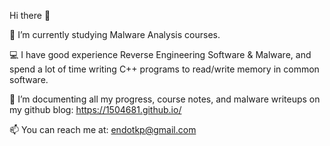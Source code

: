 Hi there 👋

🔭 I’m currently studying Malware Analysis courses.

💻 I have good experience Reverse Engineering Software & Malware, and spend a lot of time writing C++ programs to read/write memory in common software.

🌱 I’m documenting all my progress, course notes, and malware writeups on my github blog: https://1504681.github.io/

📫 You can reach me at: endotkp@gmail.com
